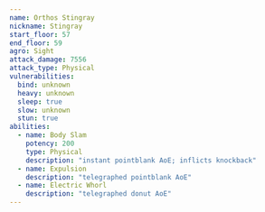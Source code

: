 ```yaml
---
name: Orthos Stingray
nickname: Stingray
start_floor: 57
end_floor: 59
agro: Sight
attack_damage: 7556
attack_type: Physical
vulnerabilities:
  bind: unknown
  heavy: unknown
  sleep: true
  slow: unknown
  stun: true
abilities:
  - name: Body Slam
    potency: 200
    type: Physical
    description: "instant pointblank AoE; inflicts knockback"
  - name: Expulsion
    description: "telegraphed pointblank AoE"
  - name: Electric Whorl
    description: "telegraphed donut AoE"
---
```

